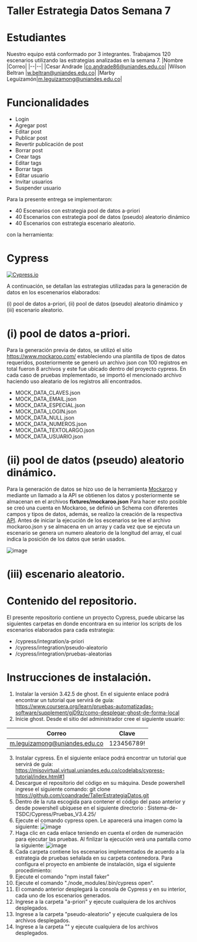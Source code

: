 # Taller  Estrategia Datos Semana 7

# Estudiantes
Nuestro equipo está conformado por 3 integrantes. Trabajamos 120 escenarios utilizando las estrategias analizadas en la semana 7.
|Nombre |Correo|
|--|--|
|Cesar Andrade |co.andrade86@uniandes.edu.co|
|Wilson Beltran |w.beltran@uniandes.edu.co|
|Marby Leguizamón|m.leguizamong@uniandes.edu.co|

# Funcionalidades
- Login
- Agregar post 
- Editar post
- Publicar post
- Revertir publicación de post
- Borrar post
- Crear tags
- Editar tags
- Borrar tags
- Editar usuario
- Invitar usuarios
- Suspender usuario

Para la presente entrega se implementaron:

 - 40 Escenarios con estrategia pool de datos a-priori
 - 40 Escenarios con estrategia pool de datos (pseudo) aleatorio dinámico 
 - 40 Escenarios con estrategia escenario aleatorio.

con la herramienta:
# Cypress
[![Cypress.io](https://img.shields.io/badge/tested%20with-Cypress-04C38E.svg)](https://www.cypress.io/)

A continuación, se detallan las estrategias utilizadas para la generación de datos en los escenenarios elaborados:

(i) pool de datos a-priori, (ii) pool de datos (pseudo) aleatorio dinámico y (iii) escenario aleatorio.

# (i) pool de datos a-priori.
Para la generación previa de datos, se utilizó el sitio https://www.mockaroo.com/ estableciendo una plantilla de tipos de datos requeridos, posteriormente se generó un archivo json con 100 registros en total fueron 8 archivos y este fue ubicado dentro del proyecto cypress.  En cada caso de pruebas implementado, se importó el mencionado archivo haciendo uso aleatario de los registros allí encontrados.

 - MOCK_DATA_CLAVES.json
 - MOCK_DATA_EMAIL.json
 - MOCK_DATA_ESPECIAL.json
 - MOCK_DATA_LOGIN.json
 - MOCK_DATA_NULL.json
 - MOCK_DATA_NUMEROS.json
 - MOCK_DATA_TEXTOLARGO.json
 - MOCK_DATA_USUARIO.json

# (ii) pool de datos (pseudo) aleatorio dinámico.
Para la generación de datos se hizo uso de la herramienta [Mockaroo](https://www.mockaroo.com/) y mediante un llamado a la API se obtienen los datos y posteriormente se almacenan en el archivos **fixtures/mockaroo.json** Para hacer esto posible se creó una cuenta en Mockaroo, se definió un Schema con diferentes campos y tipos de datos, además, se realizo la creación de la respectiva [API](https://my.api.mockaroo.com/data.json?key=fae49f20). Antes de iniciar la ejecución de los escenarios se lee el archivo mockaroo.json y se almacena en un array y cada vez que se ejecuta un escenario se genera un numero aleatorio de la longitud del array, el cual indica la posición de los datos que serán usados.

![image](https://github.com/coandrade/TallerEstrategiaDatos/blob/main/Cypress/imagen/api.PNG)



# (iii) escenario aleatorio.


# Contenido del repositorio.
El presente repositorio contiene un proyecto Cypress,  puede ubicarse las siguientes carpetas en donde encontrara en su interior los scripts de los escenarios elaborados para cada estrategia:

- /cypress/integration/a-priori
- /cypress/integration/pseudo-aleatorio
- /cypress/integration/pruebas-aleatorias



# Instrucciones de instalación.
1. Instalar la versión 3.42.5 de ghost.  En el siguiente enlace podrá encontrar un tutorial que servirá de guía: https://www.coursera.org/learn/pruebas-automatizadas-software/supplement/gjD9z/como-desplegar-ghost-de-forma-local
2. Inicie ghost. Desde el sitio del administrador cree el siguiente usuario:

|Correo|Clave|
|--|--|
|m.leguizamong@uniandes.edu.co|123456789!|

3. Instalar cypress. En el siguiente enlace podrá encontrar un tutorial que servirá de guía: https://misovirtual.virtual.uniandes.edu.co/codelabs/cypress-tutorial/index.html#1
4. Descargue el repositorio del código en su máquina. Desde powershell ingrese el siguiente comando: git clone https://github.com/coandrade/TallerEstrategiaDatos.git
5. Dentro de la ruta escogida para contener el código del paso anterior y desde powershell ubíquese en el siguiente directorio : Sistema-de-TSDC/Cypress/Pruebas_V3.4.25/
6. Ejecute el comando cypress open. Le aparecerá una imagen como la siguiente: 
![image](https://user-images.githubusercontent.com/78806424/118421599-0a06f380-b687-11eb-9b93-beceafadb1f4.png)
7. Haga clic en cada enlace teniendo en cuenta el orden de numeración para ejecutar las pruebas. Al finlizar la ejecución verá una pantalla como la siguiente: 
![image](https://user-images.githubusercontent.com/78806424/118431236-77248400-b69b-11eb-843c-57c5bd124db9.png)
8. Cada carpeta contiene los escenarios implementados de acuerdo a la estrategia de pruebas señalada en su carpeta contenedora.  Para configura el proyecto en ambiente de instalación, siga el siguiente procedimiento:
9. Ejecute el comando "npm install faker"
10. Ejecute el comando "./node_modules/.bin/cypress open". 
11. El comando anterior desplegará la consola de Cypress y en su interior, cada uno de los escenarios generados.
12. Ingrese a la carpeta "a-priori" y ejecute cualquiera de los archivos desplegados.
13. Ingrese a la carpeta "pseudo-aleatorio" y ejecute cualquiera de los archivos desplegados.
14. Ingrese a la carpeta "" y ejecute cualquiera de los archivos desplegados.



